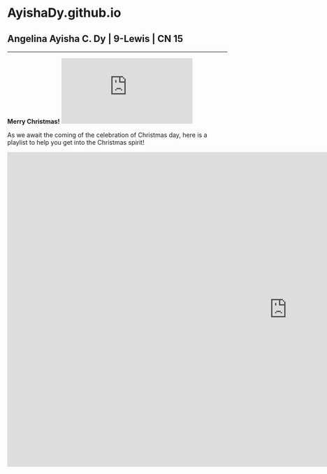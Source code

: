# AyishaDy.github.io
## Angelina Ayisha C. Dy | 9-Lewis | CN 15
---
**Merry Christmas!**
![Merry Christmas](https://pngtree.com/freepng/merry-christmas-horizontal-drawing-cute-snowman_8536261.html)

As we await the coming of the celebration of Christmas day, here is a playlist to help you get into the Christmas spirit!

<iframe width="1280" height="720" src="https://www.youtube.com/embed/UOdt6zQBCA0" title="Christmas 2024 🎄 Christmas is coming ~ Songs that make u feel Christmas vibe closer" frameborder="0" allow="accelerometer; autoplay; clipboard-write; encrypted-media; gyroscope; picture-in-picture; web-share" allowfullscreen></iframe>
